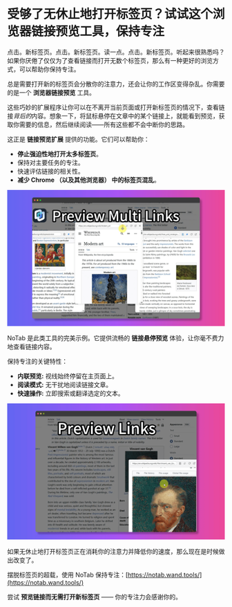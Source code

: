 # 受够了无休止地打开标签页？试试这个浏览器链接预览工具，保持专注

点击。新标签页。点击。新标签页。读一点。点击。新标签页。听起来很熟悉吗？如果你厌倦了仅仅为了查看链接而打开无数个标签页，那么有一种更好的浏览方式，可以帮助你保持专注。

总是需要打开新的标签页会分散你的注意力，还会让你的工作区变得杂乱。你需要的是一个 **浏览器链接预览** 工具。

这些巧妙的扩展程序让你可以在不离开当前页面或打开新标签页的情况下，查看链接*背后的*内容。想象一下，将鼠标悬停在文章中的某个链接上，就能看到预览，获取你需要的信息，然后继续阅读——所有这些都不会中断你的思路。

这正是 **链接预览扩展** 提供的功能。它们可以帮助你：

*   **停止强迫性地打开太多标签页**。
*   保持对主要任务的专注。
*   快速评估链接的相关性。
*   **减少 Chrome （以及其他浏览器） 中的标签页混乱**。

![预览链接而无需打开标签页](../images/notab1.png)

NoTab 是此类工具的完美示例。它提供流畅的 **链接悬停预览** 体验，让你毫不费力地查看链接内容。

保持专注的关键特性：

*   **内联预览:** 视线始终停留在主页面上。
*   **阅读模式:** 无干扰地阅读链接文章。
*   **快速操作:** 立即搜索或翻译选定的文本。

![NoTab 的专注增强功能](../images/notab2.png)

如果无休止地打开标签页正在消耗你的注意力并降低你的速度，那么现在是时候做出改变了。

摆脱标签页的超载，使用 NoTab 保持专注：[https://notab.wand.tools/](https://notab.wand.tools/)

尝试 **预览链接而无需打开新标签页** —— 你的专注力会感谢你的。
